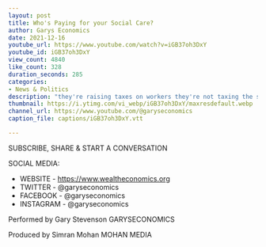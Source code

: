 ```yaml
---
layout: post
title: Who's Paying for your Social Care?
author: Garys Economics
date: 2021-12-16
youtube_url: https://www.youtube.com/watch?v=iGB37oh3DxY
youtube_id: iGB37oh3DxY
view_count: 4840
like_count: 328
duration_seconds: 285
categories:
- News & Politics
description: "they're raising taxes on workers they're not taxing the super rich and they're protecting the assets of the super rich and they're not protecting assets of workers this is going to mean that wealth flows from ordinary people to the super rich it's going to mean that ordinary families cannot afford to get homes for their kids"
thumbnail: https://i.ytimg.com/vi_webp/iGB37oh3DxY/maxresdefault.webp
channel_url: https://www.youtube.com/@garyseconomics
caption_file: captions/iGB37oh3DxY.vtt

---
```


SUBSCRIBE, SHARE & START A CONVERSATION


SOCIAL MEDIA:
- WEBSITE - https://www.wealtheconomics.org
- TWITTER - @garyseconomics
- FACEBOOK - @garyseconomics
- INSTAGRAM - @garyseconomics


Performed by Gary Stevenson
GARYSECONOMICS


Produced by Simran Mohan
MOHAN MEDIA
